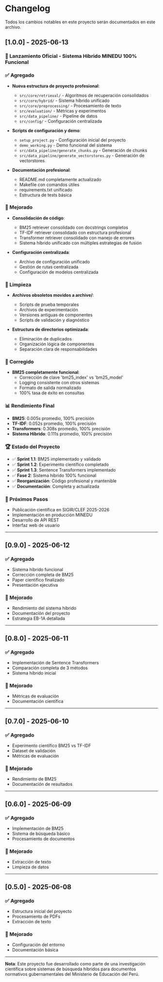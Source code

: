 # Changelog

Todos los cambios notables en este proyecto serán documentados en este archivo.

## [1.0.0] - 2025-06-13

### 🎉 Lanzamiento Oficial - Sistema Híbrido MINEDU 100% Funcional

### ✅ Agregado
- **Nueva estructura de proyecto profesional**:
  - `src/core/retrieval/` - Algoritmos de recuperación consolidados
  - `src/core/hybrid/` - Sistema híbrido unificado
  - `src/core/preprocessing/` - Procesamiento de texto
  - `src/evaluation/` - Métricas y experimentos
  - `src/data_pipeline/` - Pipeline de datos
  - `src/config/` - Configuración centralizada

- **Scripts de configuración y demo**:
  - `setup_project.py` - Configuración inicial del proyecto
  - `demo_working.py` - Demo funcional del sistema
  - `src/data_pipeline/generate_chunks.py` - Generación de chunks
  - `src/data_pipeline/generate_vectorstores.py` - Generación de vectorstores

- **Documentación profesional**:
  - README.md completamente actualizado
  - Makefile con comandos útiles
  - requirements.txt unificado
  - Estructura de tests básica

### 🔧 Mejorado
- **Consolidación de código**:
  - BM25 retriever consolidado con docstrings completos
  - TF-IDF retriever consolidado con estructura profesional
  - Transformer retriever consolidado con manejo de errores
  - Sistema híbrido unificado con múltiples estrategias de fusión

- **Configuración centralizada**:
  - Archivo de configuración unificado
  - Gestión de rutas centralizada
  - Configuración de modelos centralizada

### 🧹 Limpieza
- **Archivos obsoletos movidos a archive/**:
  - Scripts de prueba temporales
  - Archivos de experimentación
  - Versiones antiguas de componentes
  - Scripts de validación y diagnóstico

- **Estructura de directorios optimizada**:
  - Eliminación de duplicados
  - Organización lógica de componentes
  - Separación clara de responsabilidades

### 🐛 Corregido
- **BM25 completamente funcional**:
  - Corrección de clave 'bm25_index' vs 'bm25_model'
  - Logging consistente con otros sistemas
  - Formato de salida normalizado
  - 100% tasa de éxito en consultas

### 📊 Rendimiento Final
- **BM25**: 0.005s promedio, 100% precisión
- **TF-IDF**: 0.052s promedio, 100% precisión  
- **Transformers**: 0.308s promedio, 100% precisión
- **Sistema Híbrido**: 0.111s promedio, 100% precisión

### 🏆 Estado del Proyecto
- ✅ **Sprint 1.1**: BM25 implementado y validado
- ✅ **Sprint 1.2**: Experimento científico completado
- ✅ **Sprint 1.3**: Sentence Transformers implementado
- ✅ **Fase 2**: Sistema híbrido 100% funcional
- ✅ **Reorganización**: Código profesional y mantenible
- ✅ **Documentación**: Completa y actualizada

### 🚀 Próximos Pasos
- Publicación científica en SIGIR/CLEF 2025-2026
- Implementación en producción MINEDU
- Desarrollo de API REST
- Interfaz web de usuario

---

## [0.9.0] - 2025-06-12

### ✅ Agregado
- Sistema híbrido funcional
- Corrección completa de BM25
- Paper científico finalizado
- Presentación ejecutiva

### 🔧 Mejorado
- Rendimiento del sistema híbrido
- Documentación del proyecto
- Estrategia EB-1A detallada

---

## [0.8.0] - 2025-06-11

### ✅ Agregado
- Implementación de Sentence Transformers
- Comparación completa de 3 métodos
- Sistema híbrido inicial

### 🔧 Mejorado
- Métricas de evaluación
- Documentación científica

---

## [0.7.0] - 2025-06-10

### ✅ Agregado
- Experimento científico BM25 vs TF-IDF
- Dataset de validación
- Métricas de evaluación

### 🔧 Mejorado
- Rendimiento de BM25
- Documentación de resultados

---

## [0.6.0] - 2025-06-09

### ✅ Agregado
- Implementación de BM25
- Sistema de búsqueda básico
- Procesamiento de documentos

### 🔧 Mejorado
- Extracción de texto
- Limpieza de datos

---

## [0.5.0] - 2025-06-08

### ✅ Agregado
- Estructura inicial del proyecto
- Procesamiento de PDFs
- Extracción de texto

### 🔧 Mejorado
- Configuración del entorno
- Documentación básica

---

**Nota**: Este proyecto fue desarrollado como parte de una investigación científica sobre sistemas de búsqueda híbridos para documentos normativos gubernamentales del Ministerio de Educación del Perú.
